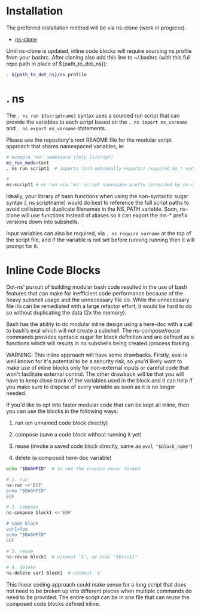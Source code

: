 
# Installation

The preferred installation method will be via ns-clone (work in progress).

- [ns-clone](https://github.com/koreyhinton/ns-clone)

Until ns-clone is updated, inline code blocks will require sourcing ns.profile from your bashrc. After cloning also add this line to ~/.bashrc (with this full repo path in place of ${path_to_dot_ns}):

```bash
. ${path_to_dot_ns}/ns.profile
```

# . ns

The `. ns run ${scriptname}` syntax uses a sourced run script that can provide the variables to each script based on the `. ns import ms_varname` and `. ns export ms_varname` statements.

Please see the repository's root README file for the modular script approach that shares namespaced variables, ie:

```bash
# example 'ms' namespace ([m]y [s]cript)
ms_run_mode=test
. ns run script1  # imports (and optionally exports) required ms_* variables

# 
ms-script1 # or run via 'ms' script namespace prefix (provided by ns-clone)
```

Ideally, your library of bash functions when using the non-syntactic sugar syntax (. ns scriptname) would do best to reference the full script paths to avoid collisions of duplicate filenames in the NS_PATH variable. Soon, ns-clone will use functions instead of aliases so it can export the ms-* prefix versions down into subshells.

Input variables can also be required, via `. ns require varname` at the top of the script file, and if the variable is not set before running running then it will prompt for it.

# Inline Code Blocks

Dot-ns' pursuit of building modular bash code resulted in the use of bash features that can make for inefficient code performance because of the heavy subshell usage and the unnecessary file i/o. While the unnecessary file i/o can be remediated with a large refactor effort, it would be hard to do so without duplicating the data (2x the memory).

Bash has the ability to do modular inline design using a here-doc with a call to bash's eval which will not create a subshell. The ns-compose/reuse commands provides syntacic sugar for block definition and are defined as a functions which will results in no subshells being created /process forking.

WARNING: This inline approach will have some drawbacks. Firstly, eval is well known for it's potential to be a security risk, so you'd likely want to make use of inline blocks only for non-external inputs or careful code that won't facilitate external control. The other drawback will be that you will have to keep close track of the variables used in the block and it can help if you make sure to dispose of every variable as soon as it is no longer needed.

If you'd like to opt into faster modular code that can be kept all inline, then you can use the blocks in the following ways:

1. run (an unnamed code block directly)

2. compose (save a code block without running it yet)

3. reuse (invoke a saved code block directly, same as `eval "$block_name"`)

4. delete (a composed here-doc variable)

```bash
echo "$BASHPID"  # to see the process never forked

# 1. run
ns-run <<'EOF'
echo "$BASHPID"
EOF

# 2. compose
ns-compose block1 <<'EOF'

# code block
var1=foo
echo "$BASHPID"
EOF

# 3. reuse
ns-reuse block1  # without '$', or eval "$block1"

# 4. delete
ns-delete var1 block1  # without '$'
```

This linear coding approach could make sense for a long script that does not need to be broken up into different pieces when multiple commands do need to be provided. The entire script can be in one file that can reuse the composed code blocks defined inline.



